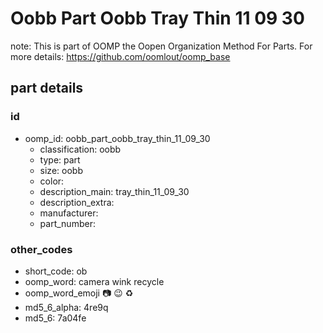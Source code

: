 # Oobb Part Oobb Tray Thin 11 09 30  

note: This is part of OOMP the Oopen Organization Method For Parts. For more details: https://github.com/oomlout/oomp_base

##  part details





### id
* oomp_id: oobb_part_oobb_tray_thin_11_09_30
  * classification: oobb
  * type: part
  * size: oobb
  * color: 
  * description_main: tray_thin_11_09_30
  * description_extra: 
  * manufacturer: 
  * part_number: 

### other_codes
* short_code: ob
* oomp_word: camera wink recycle
* oomp_word_emoji :camera: :wink: :recycle:
* md5_6_alpha: 4re9q
* md5_6: 7a04fe
